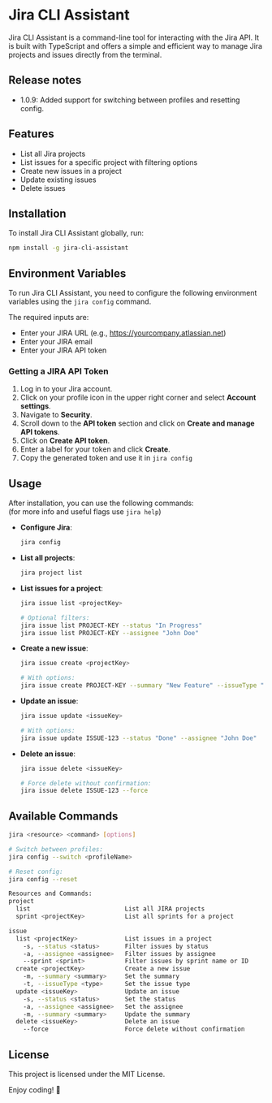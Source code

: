 # Jira CLI Assistant

Jira CLI Assistant is a command-line tool for interacting with the Jira API. It is built with TypeScript and offers a simple and efficient way to manage Jira projects and issues directly from the terminal.

## Release notes

- 1.0.9: Added support for switching between profiles and resetting config.

## Features

- List all Jira projects
- List issues for a specific project with filtering options
- Create new issues in a project
- Update existing issues
- Delete issues

## Installation

To install Jira CLI Assistant globally, run:

```bash
npm install -g jira-cli-assistant
```

## Environment Variables

To run Jira CLI Assistant, you need to configure the following environment variables using the `jira config` command.

The required inputs are:
- Enter your JIRA URL (e.g., https://yourcompany.atlassian.net)
- Enter your JIRA email
- Enter your JIRA API token

### Getting a JIRA API Token

1. Log in to your Jira account.
2. Click on your profile icon in the upper right corner and select **Account settings**.
3. Navigate to **Security**.
4. Scroll down to the **API token** section and click on **Create and manage API tokens**.
5. Click on **Create API token**.
6. Enter a label for your token and click **Create**.
7. Copy the generated token and use it in `jira config`

## Usage

After installation, you can use the following commands:<br>
(for more info and useful flags use `jira help`)

- **Configure Jira**:
  ```bash
  jira config
  ```

- **List all projects**:
  ```bash
  jira project list
  ```

- **List issues for a project**:
  ```bash
  jira issue list <projectKey>

  # Optional filters:
  jira issue list PROJECT-KEY --status "In Progress"
  jira issue list PROJECT-KEY --assignee "John Doe"
  ```

- **Create a new issue**:
  ```bash
  jira issue create <projectKey>

  # With options:
  jira issue create PROJECT-KEY --summary "New Feature" --issueType "Story"
  ```

- **Update an issue**:
  ```bash
  jira issue update <issueKey>

  # With options:
  jira issue update ISSUE-123 --status "Done" --assignee "John Doe"
  ```

- **Delete an issue**:
  ```bash
  jira issue delete <issueKey>
  
  # Force delete without confirmation:
  jira issue delete ISSUE-123 --force
  ```

## Available Commands

```bash
jira <resource> <command> [options]

# Switch between profiles:
jira config --switch <profileName>

# Reset config:
jira config --reset

Resources and Commands:
project
  list                          List all JIRA projects
  sprint <projectKey>           List all sprints for a project

issue
  list <projectKey>             List issues in a project
    -s, --status <status>       Filter issues by status
    -a, --assignee <assignee>   Filter issues by assignee
    --sprint <sprint>           Filter issues by sprint name or ID
  create <projectKey>           Create a new issue
    -m, --summary <summary>     Set the summary
    -t, --issueType <type>      Set the issue type
  update <issueKey>             Update an issue
    -s, --status <status>       Set the status
    -a, --assignee <assignee>   Set the assignee
    -m, --summary <summary>     Update the summary
  delete <issueKey>             Delete an issue
    --force                     Force delete without confirmation
```

## License

This project is licensed under the MIT License.

Enjoy coding! 🎉
